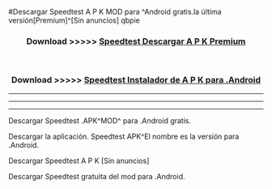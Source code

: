 #Descargar Speedtest  A P K MOD para ^Android gratis.la última versión[Premium]^[Sin anuncios] qbpie



<div align="center">
<h3>Download >>>>> <a href="https://es-web.web.app/?es= ${title}">Speedtest  Descargar A P K Premium</a></h3><br>

<h3>Download >>>>> <a href="https://es-web.web.app/?es= ${title}">Speedtest  Instalador de A P K para .Android</a></h3>
</div>


----------------------------------------------------------

----------------------------------------------------------

----------------------------------------------------------

Descargar Speedtest  .APK^MOD^ para .Android gratis.

Descargar la aplicación. Speedtest  APK^El nombre es la versión para .Android.

Descargar Speedtest  A P K [Sin anuncios]

Descargar Speedtest  gratuita del mod para .Android.